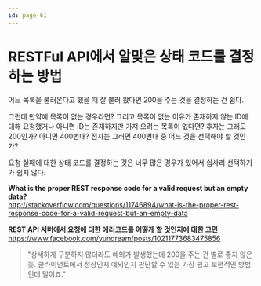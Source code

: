 ```yaml
---
id: page-61
---
```

# RESTFul API에서 알맞은 상태 코드를 결정하는 방법

어느 목록을 불러온다고 했을 때 잘 불러 왔다면 200을 주는 것을 결정하는 건 쉽다.

그런데 만약에 목록이 없는 경우라면? 그리고 목록이 없는 이유가 존재하지 않는 ID에 대해 요청했거나
아니면 ID는 존재하지만 가져 오려는 목록이 없다면?
후자는 그래도 200인가? 아니면 400번대? 전자는 그러면 400번대 중 어느 것을 선택해야 할 것인가?

요청 실패에 대한 상태 코드를 결정하는 것은 너무 많은 경우가 있어서 쉽사리 선택하기가 쉽지 않다.

**What is the proper REST response code for a valid request but an empty data?**<br>
<http://stackoverflow.com/questions/11746894/what-is-the-proper-rest-response-code-for-a-valid-request-but-an-empty-data>

**REST API 서버에서 요청에 대한 에러코드를 어떻게 할 것인지에 대한 고민**<br>
<https://www.facebook.com/yundream/posts/10211773683475856>

>"상세하게 구분하지 않더라도 예외가 발생했는데 200을 주는 건 별로 좋지 않은 듯. 클라이언트에서 정상인지 예외인지 판단할 수 있는 가장 쉽고 보편적인 방법인데 말이죠."
